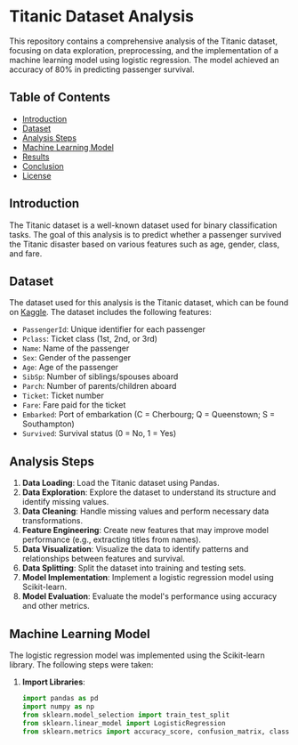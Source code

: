 # Titanic Dataset Analysis

This repository contains a comprehensive analysis of the Titanic dataset, focusing on data exploration, preprocessing, and the implementation of a machine learning model using logistic regression. The model achieved an accuracy of 80% in predicting passenger survival.

## Table of Contents
- [Introduction](#introduction)
- [Dataset](#dataset)
- [Analysis Steps](#analysis-steps)
- [Machine Learning Model](#machine-learning-model)
- [Results](#results)
- [Conclusion](#conclusion)
- [License](#license)

## Introduction

The Titanic dataset is a well-known dataset used for binary classification tasks. The goal of this analysis is to predict whether a passenger survived the Titanic disaster based on various features such as age, gender, class, and fare.

## Dataset

The dataset used for this analysis is the Titanic dataset, which can be found on [Kaggle](https://www.kaggle.com/c/titanic). The dataset includes the following features:
- `PassengerId`: Unique identifier for each passenger
- `Pclass`: Ticket class (1st, 2nd, or 3rd)
- `Name`: Name of the passenger
- `Sex`: Gender of the passenger
- `Age`: Age of the passenger
- `SibSp`: Number of siblings/spouses aboard
- `Parch`: Number of parents/children aboard
- `Ticket`: Ticket number
- `Fare`: Fare paid for the ticket
- `Embarked`: Port of embarkation (C = Cherbourg; Q = Queenstown; S = Southampton)
- `Survived`: Survival status (0 = No, 1 = Yes)

## Analysis Steps

1. **Data Loading**: Load the Titanic dataset using Pandas.
2. **Data Exploration**: Explore the dataset to understand its structure and identify missing values.
3. **Data Cleaning**: Handle missing values and perform necessary data transformations.
4. **Feature Engineering**: Create new features that may improve model performance (e.g., extracting titles from names).
5. **Data Visualization**: Visualize the data to identify patterns and relationships between features and survival.
6. **Data Splitting**: Split the dataset into training and testing sets.
7. **Model Implementation**: Implement a logistic regression model using Scikit-learn.
8. **Model Evaluation**: Evaluate the model's performance using accuracy and other metrics.

## Machine Learning Model

The logistic regression model was implemented using the Scikit-learn library. The following steps were taken:

1. **Import Libraries**:
   ```python
   import pandas as pd
   import numpy as np
   from sklearn.model_selection import train_test_split
   from sklearn.linear_model import LogisticRegression
   from sklearn.metrics import accuracy_score, confusion_matrix, classification_report
